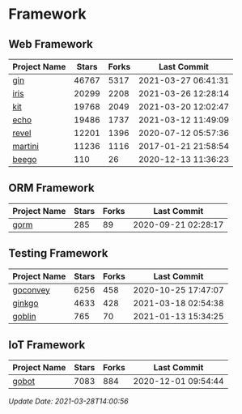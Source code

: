 # Framework

## Web Framework
| Project Name | Stars | Forks | Last Commit |
| ------------ | ----- | ----- | ----------- |
| [gin](https://github.com/gin-gonic/gin) | 46767 | 5317 | 2021-03-27 06:41:31 |
| [iris](https://github.com/kataras/iris) | 20299 | 2208 | 2021-03-26 12:28:14 |
| [kit](https://github.com/go-kit/kit) | 19768 | 2049 | 2021-03-20 12:02:47 |
| [echo](https://github.com/labstack/echo) | 19486 | 1737 | 2021-03-12 11:49:09 |
| [revel](https://github.com/revel/revel) | 12201 | 1396 | 2020-07-12 05:57:36 |
| [martini](https://github.com/go-martini/martini) | 11236 | 1116 | 2017-01-21 21:58:54 |
| [beego](https://github.com/astaxie/beego) | 110 | 26 | 2020-12-13 11:36:23 |

## ORM Framework
| Project Name | Stars | Forks | Last Commit |
| ------------ | ----- | ----- | ----------- |
| [gorm](https://github.com/jinzhu/gorm) | 285 | 89 | 2020-09-21 02:28:17 |

## Testing Framework
| Project Name | Stars | Forks | Last Commit |
| ------------ | ----- | ----- | ----------- |
| [goconvey](https://github.com/smartystreets/goconvey) | 6256 | 458 | 2020-10-25 17:47:07 |
| [ginkgo](https://github.com/onsi/ginkgo) | 4633 | 428 | 2021-03-18 02:54:38 |
| [goblin](https://github.com/franela/goblin) | 765 | 70 | 2021-01-13 15:34:25 |

## IoT Framework
| Project Name | Stars | Forks | Last Commit |
| ------------ | ----- | ----- | ----------- |
| [gobot](https://github.com/hybridgroup/gobot) | 7083 | 884 | 2020-12-01 09:54:44 |

*Update Date: 2021-03-28T14:00:56*